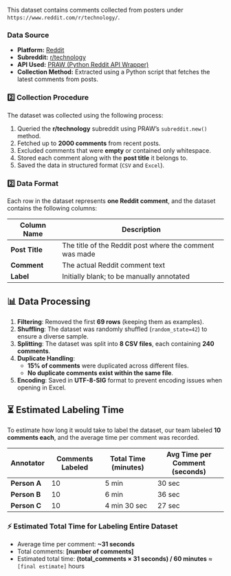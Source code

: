 

This dataset contains comments collected from posters under `https://www.reddit.com/r/technology/`. 


### **Data Source**
- **Platform:** [Reddit](https://www.reddit.com/)
- **Subreddit:** [r/technology](https://www.reddit.com/r/technology/)
- **API Used:** [PRAW (Python Reddit API Wrapper)](https://praw.readthedocs.io/en/latest/)
- **Collection Method:** Extracted using a Python script that fetches the latest comments from posts.


### **2️⃣ Collection Procedure**
The dataset was collected using the following process:
1. Queried the **r/technology** subreddit using PRAW’s `subreddit.new()` method.
2. Fetched up to **2000 comments** from recent posts.
3. Excluded comments that were **empty** or contained only whitespace.
4. Stored each comment along with the **post title** it belongs to.
5. Saved the data in structured format (`CSV` and `Excel`).

### **2️⃣ Data Format**
Each row in the dataset represents **one Reddit comment**, and the dataset contains the following columns:

| Column Name | Description |
|------------|------------|
| **Post Title** | The title of the Reddit post where the comment was made |
| **Comment**    | The actual Reddit comment text |
| **Label**      | Initially blank; to be manually annotated |



## 📊 Data Processing

1. **Filtering**: Removed the first **69 rows** (keeping them as examples).
2. **Shuffling**: The dataset was randomly shuffled (`random_state=42`) to ensure a diverse sample.
3. **Splitting**: The dataset was split into **8 CSV files**, each containing **240 comments**.
4. **Duplicate Handling**:
   - **15% of comments** were duplicated across different files.
   - **No duplicate comments exist within the same file**.
5. **Encoding**: Saved in **UTF-8-SIG** format to prevent encoding issues when opening in Excel.


## ⏳ Estimated Labeling Time

To estimate how long it would take to label the dataset, our team labeled **10 comments each**, and the average time per comment was recorded.

| Annotator | Comments Labeled | Total Time (minutes) | Avg Time per Comment (seconds) |
|-----------|-----------------|----------------------|--------------------------------|
| **Person A** | 10 | 5 min | 30 sec |
| **Person B** | 10 | 6 min | 36 sec |
| **Person C** | 10 | 4 min 30 sec | 27 sec |

### **⚡ Estimated Total Time for Labeling Entire Dataset**
- Average time per comment: **~31 seconds**
- Total comments: **[number of comments]**
- Estimated total time: **(total_comments × 31 seconds) / 60 minutes** ≈ `[final estimate]` hours



